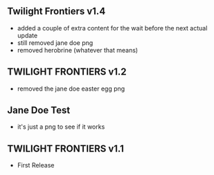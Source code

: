 ## Twilight Frontiers v1.4
- added a couple of extra content for the wait before the next actual update
- still removed jane doe png
- removed herobrine (whatever that means) 

## TWILIGHT FRONTIERS v1.2
- removed the jane doe easter egg png

## Jane Doe Test
- it's just a png to see if it works

## TWILIGHT FRONTIERS v1.1
- First Release
